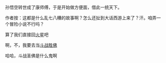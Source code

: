 孙悟空转世成了康师傅，于是开始做方便面，借此一统天下。

作者按：这都是什么乱七八糟的故事啊？怎么还扯到大话西游上来了？汗。咱弄一个冒险小说不行吗？

算了我们直接回[火星](../火星情报局/火星情报局.md)吧

啊，不，我要去当[斗战胜佛](../斗战胜佛/斗战胜佛.md)

哈哈，斗战圣佛是什么鬼啊
